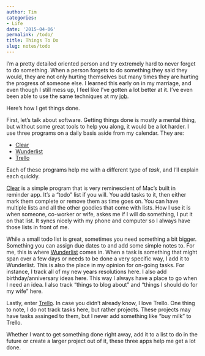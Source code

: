 ```yaml
---
author: Tim
categories:
- Life
date: '2015-04-06'
permalink: /todo/
title: Things To Do
slug: notes/todo
---
```


I’m a pretty detailed oriented person and try extremely hard to never forget to do something. When a person forgets to do something they said they would, they are not only hurting themselves but many times they are hurting the progress of someone else. I learned this early on in my marriage, and even though I still mess up, I feel like I’ve gotten a lot better at it. I’ve even been able to use the same techniques at my [job][1].

<!--more-->

Here’s how I get things done.

First, let’s talk about software. Getting things done is mostly a mental thing, but without some great tools to help you along, it would be a lot harder. I use three programs on a daily basis aside from my calendar. They are:

  * [Clear][2]
  * [Wunderlist][3]
  * [Trello][4]

Each of these programs help me with a different type of *task*, and I’ll explain each quickly.

[Clear][2] is a simple program that is very reminescient of Mac’s built in reminder app. It’s a “todo” list if you will. You add tasks to it, then either mark them complete or remove them as time goes on. You can have multiple lists and all the other goodies that come with lists. How I use it is when someone, co-worker or wife, askes me if I will do something, I put it on that list. It syncs nicely with my phone and computer so I always have those lists in front of me.

While a small todo list is great, sometimes you need something a bit bigger. Something you can assign due dates to and add some simple notes to. For me, this is where [Wunderlist][5] comes in. When a task is something that might span over a few days or needs to be done a very specific way, I add it to Wunderlist. This is also the place in my opinion for on-going tasks. For instance, I track all of my new years resolutions here. I also add birthday/anniversary ideas here. This way I always have a place to go when I need an idea. I also track “things to blog about” and “things I should do for my wife” here.

Lastly, enter [Trello][4]. In case you didn’t already know, I love Trello. One thing to note, I do not track tasks here, but rather projects. These projects may have tasks assinged to them, but I never add something like “buy milk” to Trello.

Whether I want to get something done right away, add it to a list to do in the future or create a larger project out of it, these three apps help me get a lot done.

 [1]: http://theironyard.com
 [2]: http://realmacsoftware.com/clear
 [3]: https://www.wunderlist.com
 [4]: https://trello.com/twhitacre/recommend
 [5]: https://www.wunderlist.com/#/lists/inbox
 